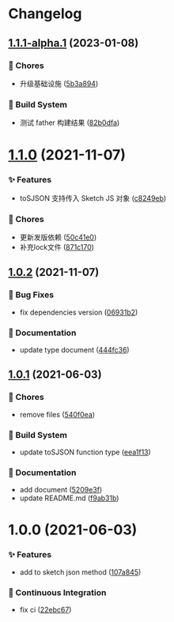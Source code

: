# Changelog

## [1.1.1-alpha.1](https://github.com/arvinxx/sketch-json-helper/compare/v1.1.0...v1.1.1-alpha.1) (2023-01-08)


### 🎫 Chores

* 升级基础设施 ([5b3a894](https://github.com/arvinxx/sketch-json-helper/commit/5b3a894))


### 👷 Build System

* 测试 father 构建结果 ([82b0dfa](https://github.com/arvinxx/sketch-json-helper/commit/82b0dfa))

# [1.1.0](https://github.com/arvinxx/sketch-json-helper/compare/v1.0.2...v1.1.0) (2021-11-07)


### ✨ Features

* toSJSON 支持传入 Sketch JS 对象 ([c8249eb](https://github.com/arvinxx/sketch-json-helper/commit/c8249eb))


### 🎫 Chores

* 更新发版依赖 ([50c41e0](https://github.com/arvinxx/sketch-json-helper/commit/50c41e0))
* 补充lock文件 ([871c170](https://github.com/arvinxx/sketch-json-helper/commit/871c170))

## [1.0.2](https://github.com/arvinxx/sketch-json-helper/compare/v1.0.1...v1.0.2) (2021-11-07)


### 🐛 Bug Fixes

* fix dependencies version ([06931b2](https://github.com/arvinxx/sketch-json-helper/commit/06931b2))


### 📝 Documentation

* update type document ([444fc36](https://github.com/arvinxx/sketch-json-helper/commit/444fc36))

## [1.0.1](https://github.com/arvinxx/sketch-json-helper/compare/v1.0.0...v1.0.1) (2021-06-03)


### 🎫 Chores

* remove files ([540f0ea](https://github.com/arvinxx/sketch-json-helper/commit/540f0ea))


### 👷 Build System

* update toSJSON function type ([eea1f13](https://github.com/arvinxx/sketch-json-helper/commit/eea1f13))


### 📝 Documentation

* add document ([5209e3f](https://github.com/arvinxx/sketch-json-helper/commit/5209e3f))
* update README.md ([f9ab31b](https://github.com/arvinxx/sketch-json-helper/commit/f9ab31b))

# 1.0.0 (2021-06-03)


### ✨ Features

* add to sketch json method ([107a845](https://github.com/arvinxx/sketch-json-helper/commit/107a845))


### 🔧 Continuous Integration

* fix ci ([22ebc67](https://github.com/arvinxx/sketch-json-helper/commit/22ebc67))
